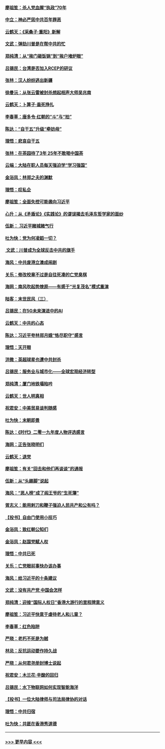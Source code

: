 #### [廖祖笙：杀人党血腥“执政”70年](../pages/nsc993/n11745144.md?t=12260911) 
#### [中立：神必严惩中共百年罪恶](../pages/nsc993/n11744970.md?t=12260911) 
#### [云鹤天：《采桑子‧重阳》新解](../pages/nsc993/n11744948.md?t=12260911) 
#### [文武：弹劾川普是在帮中共的忙](../pages/nsc993/n11744758.md?t=12260911) 
#### [郑纯清：从“挨门砸饭锅”到“挨户堵炉眼”](../pages/nsc993/n11744745.md?t=12260911) 
#### [吕锡民：台湾是否加入RCEP的研议](../pages/nsc993/n11744701.md?t=12260911) 
#### [张林：汉人纷纷逃出新疆](../pages/nsc993/n11743530.md?t=12260911) 
#### [徐曼沅：从张云雷被封杀想起相声大师吴兆南](../pages/nsc993/n11741816.md?t=12260911) 
#### [云鹤天：卜算子‧垂死挣扎](../pages/nsc993/n11739956.md?t=12260911) 
#### [李春草：唐多令‧红朝的“斗”与“拍”](../pages/nsc993/n11739830.md?t=12260911) 
#### [陈达：“自干五”升级“牵妨母”](../pages/nsc993/n11739724.md?t=12260911) 
#### [理悟：悲哀自干五](../pages/nsc993/n11739547.md?t=12260911) 
#### [张林：在茶园待了3年 25年不敢喝中国茶](../pages/nsc993/n11739240.md?t=12260911) 
#### [云端：大陆在职人员每天强迫学“学习强国”](../pages/nsc993/n11738735.md?t=12260911) 
#### [金浴凤：林郑之夫的渊默](../pages/nsc993/n11737735.md?t=12260911) 
#### [理悟：叹私企](../pages/nsc993/n11737715.md?t=12260911) 
#### [廖祖笙：全面失控可能袭向习近平](../pages/nsc993/n11737704.md?t=12260911) 
#### [心升：从《矛盾论》《实践论》的谬误揭去毛泽东哲学家的面纱](../pages/nsc993/n11736962.md?t=12260911) 
#### [伍新： 习近平赌城赌气行](../pages/nsc993/n11736929.md?t=12260911) 
#### [吐为快：党为何凌蹈一切？](../pages/nsc993/n11736915.md?t=12260911) 
#### [ 文武：川普成为全球反击中共的旗手](../pages/nsc993/n11736882.md?t=12260911) 
#### [海风：中共废港立澳成闹剧](../pages/nsc993/n11735857.md?t=12260911) 
#### [关乐：修改校章不过是自往死凑的亡党臭棋](../pages/nsc993/n11735097.md?t=12260911) 
#### [海网：南风吹起势燎原——有感于“光复茂名”模式重演](../pages/nsc993/n11732308.md?t=12260911) 
#### [陆客：末世民风（三）](../pages/nsc993/n11732211.md?t=12260911) 
#### [吕锡民：在5G未来演进中的AI](../pages/nsc993/n11730010.md?t=12260911) 
#### [云鹤天：中共的心态](../pages/nsc993/n11729906.md?t=12260911) 
#### [陈达：习近平夸林郑月娥“恪尽职守”感言](../pages/nsc993/n11729881.md?t=12260911) 
#### [理悟：天开眼](../pages/nsc993/n11729699.md?t=12260911) 
#### [洪微：英超球星也遭中共封杀](../pages/nsc993/n11727243.md?t=12260911) 
#### [吕锡民：服务业与城市化——全球宏观经济转型](../pages/nsc993/n11725845.md?t=12260911) 
#### [郑纯清：厦门地铁塌陷吟](../pages/nsc993/n11725813.md?t=12260911) 
#### [云鹤天：世人明真相](../pages/nsc993/n11725621.md?t=12260911) 
#### [祝君安：中美贸易谈判随感](../pages/nsc993/n11725609.md?t=12260911) 
#### [吐为快：末朝即景](../pages/nsc993/n11723365.md?t=12260911) 
#### [陈达：《时代》二零一九年度人物评选感言](../pages/nsc993/n11723337.md?t=12260911) 
#### [海网：正告张晓明们](../pages/nsc993/n11723228.md?t=12260911) 
#### [云鹤天：退党](../pages/nsc993/n11723056.md?t=12260911) 
#### [廖祖笙：有关“回去和他们再谈谈”的通报](../pages/nsc993/n11722442.md?t=12260911) 
#### [伍新：从“头踢脚”说起](../pages/nsc993/n11722429.md?t=12260911) 
#### [海风：“恶人榜”成了阎王爷的“生死簿”](../pages/nsc993/n11722272.md?t=12260911) 
#### [胥志义：能用剌刀和鞭子强迫人民共产和公有吗？](../pages/nsc993/n11720569.md?t=12260911) 
#### [【投书】自由门使用小技巧](../pages/nsc993/n11720180.md?t=12260911) 
#### [金浴凤：致红朝公知们](../pages/nsc993/n11720563.md?t=12260911) 
#### [金浴凤：赵国党赋人权](../pages/nsc993/n11720533.md?t=12260911) 
#### [理悟：中共已死](../pages/nsc993/n11720233.md?t=12260911) 
#### [关乐：亡党眼前事快办该办事](../pages/nsc993/n11719160.md?t=12260911) 
#### [海风：给习近平的十条建议](../pages/nsc993/n11717616.md?t=12260911) 
#### [文武：没有共产党 中国会怎样](../pages/nsc993/n11717584.md?t=12260911) 
#### [郑纯清：迎接“国际人权日”香港大游行的里程牌意义](../pages/nsc993/n11717417.md?t=12260911) 
#### [廖祖笙：习近平快意于虐待老人和儿童？](../pages/nsc993/n11715313.md?t=12260911) 
#### [李春草：红色陷阱](../pages/nsc993/n11715029.md?t=12260911) 
#### [严晓：老朽不死是为贼](../pages/nsc993/n11712910.md?t=12260911) 
#### [林忌：反抗运动要作持久战](../pages/nsc993/n11712623.md?t=12260911) 
#### [严晓：从何君尧册封博士说起](../pages/nsc993/n11712465.md?t=12260911) 
#### [祝君安：木兰花·辛酸的回归](../pages/nsc993/n11712381.md?t=12260911) 
#### [吕锡民：水下物联网如何实现智能海洋](../pages/nsc993/n11711158.md?t=12260911) 
#### [【投书】一位大陆律师与司法局律协的对话](../pages/nsc993/n11709675.md?t=12260911) 
#### [理悟：中共归宿](../pages/nsc993/n11710059.md?t=12260911) 
#### [吐为快：共匪在香港秀道德](../pages/nsc993/n11709979.md?t=12260911) 

----
#### [ >>> 更早内容 <<< ](../indexes/nsc993-earlier.md)
